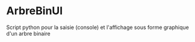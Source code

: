 # ArbreBinUI
Script python pour la saisie (console) et l'affichage sous forme graphique d'un arbre binaire
